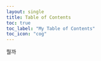 ```yaml
---
layout: single
title: Table of Contents
toc: true
toc_label: "My Table of Contents"
toc_icon: "cog"
---
```


뭘까
